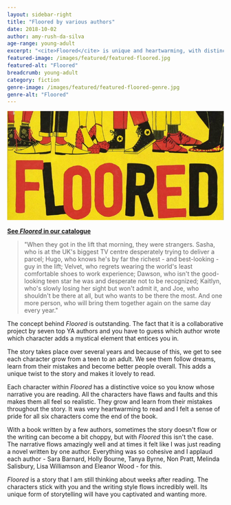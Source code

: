 ```yaml
---
layout: sidebar-right
title: "Floored by various authors"
date: 2018-10-02
author: amy-rush-da-silva
age-range: young-adult
excerpt: "<cite>Floored</cite> is unique and heartwarming, with distinctive, realistic characters."
featured-image: /images/featured/featured-floored.jpg
featured-alt: "Floored"
breadcrumb: young-adult
category: fiction
genre-image: /images/featured/featured-floored-genre.jpg
genre-alt: "Floored"
---
```


![Floored](/images/featured/featured-floored.jpg)

**[See <cite>Floored</cite> in our catalogue](https://suffolk.spydus.co.uk/cgi-bin/spydus.exe/ENQ/OPAC/BIBENQ?BRN=2395065)**

> "When they got in the lift that morning, they were strangers. Sasha, who is at the UK's biggest TV centre desperately trying to deliver a parcel; Hugo, who knows he's by far the richest - and best-looking - guy in the lift; Velvet, who regrets wearing the world's least comfortable shoes to work experience; Dawson, who isn't the good-looking teen star he was and desperate not to be recognized; Kaitlyn, who's slowly losing her sight but won't admit it, and Joe, who shouldn't be there at all, but who wants to be there the most. And one more person, who will bring them together again on the same day every year."

The concept behind <cite>Floored</cite> is outstanding. The fact that it is a collaborative project by seven top YA authors and you have to guess which author wrote which character adds a mystical element that entices you in.

The story takes place over several years and because of this, we get to see each character grow from a teen to an adult. We see them follow dreams, learn from their mistakes and become better people overall. This adds a unique twist to the story and makes it lovely to read.

Each character within <cite>Floored</cite> has a distinctive voice so you know whose narrative you are reading. All the characters have flaws and faults and this makes them all feel so realistic. They grow and learn from their mistakes throughout the story. It was very heartwarming to read and I felt a sense of pride for all six characters come the end of the book.

With a book written by a few authors, sometimes the story doesn't flow or the writing can become a bit choppy, but with <cite>Floored</cite> this isn't the case. The narrative flows amazingly well and at times it felt like I was just reading a novel written by one author. Everything was so cohesive and I applaud each author - Sara Barnard, Holly Bourne, Tanya Byrne, Non Pratt, Melinda Salisbury, Lisa Williamson and Eleanor Wood - for this.

<cite>Floored</cite> is a story that I am still thinking about weeks after reading. The characters stick with you and the writing style flows incredibly well. Its unique form of storytelling will have you captivated and wanting more.
